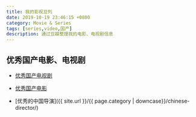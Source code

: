 ```yaml
---
title: 我的影视豆列
date: 2019-10-19 23:46:15 +0800
category: Movie & Series
tags: [series,video,国产]
description: 通过豆瓣整理我的电影、电视剧信息
---
```


## 优秀国产电影、电视剧

* [优秀国产电视剧](https://www.douban.com/doulist/110914062/)
* [优秀国产电影](https://www.douban.com/doulist/120612496/)

* [优秀的中国导演]({{ site.url }}/{{ page.category | downcase}}/chinese-director/)